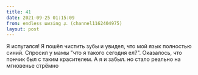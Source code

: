 ```yaml
---
title: 41
date: 2021-09-25 01:15:09
from: endless шизing ⍼ (channel1162404975)
layout: post
---
```


Я испугался! Я пошёл чистить зубы и увидел, что мой язык полностью синий. 
Спросил у мамы "что я такого сегодня ел?". Оказалось, что пончик был с таким красителем. А я и забыл. но стало реально на мгновенье стрёмно
